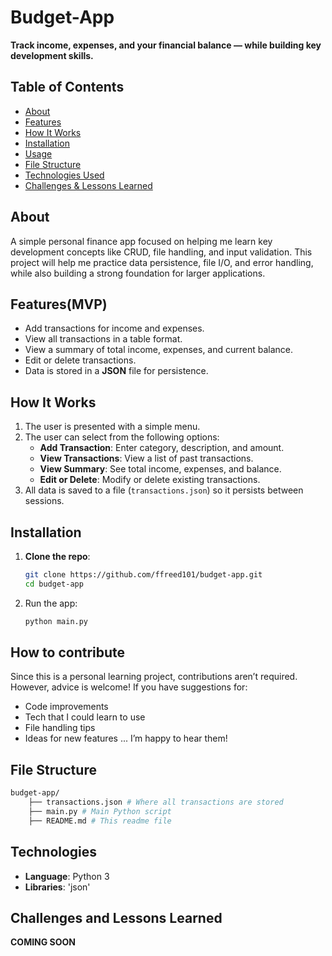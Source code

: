 # Budget-App
 **Track income, expenses, and your financial balance — while building key development skills.**

## Table of Contents
- [About](#about)
- [Features](#features)
- [How It Works](#how-it-works)
- [Installation](#installation)
- [Usage](#usage)
- [File Structure](#file-structure)
- [Technologies Used](#technologies-used)
- [Challenges & Lessons Learned](#challenges-and-lessons-learned)

## About
 A simple personal finance app focused on helping me learn key development concepts like CRUD, file handling, and input validation. This project will help me practice data persistence, file I/O, and error handling, while also building a strong foundation for larger applications.

## Features(MVP)
- Add transactions for income and expenses.
- View all transactions in a table format.
- View a summary of total income, expenses, and current balance.
- Edit or delete transactions.
- Data is stored in a **JSON** file for persistence.

## How It Works
1. The user is presented with a simple menu.
2. The user can select from the following options: 
   - **Add Transaction**: Enter category, description, and amount.
   - **View Transactions**: View a list of past transactions.
   - **View Summary**: See total income, expenses, and balance.
   - **Edit or Delete**: Modify or delete existing transactions.
3. All data is saved to a file (`transactions.json`) so it persists between sessions.

## Installation
1. **Clone the repo**:
   ```bash
   git clone https://github.com/ffreed101/budget-app.git
   cd budget-app
   ```
2. Run the app:
   ```bash
   python main.py
   ```

## How to contribute
Since this is a personal learning project, contributions aren’t required. However, advice is welcome! If you have suggestions for:

 - Code improvements
 - Tech that I could learn to use
 - File handling tips
 - Ideas for new features
 ... I’m happy to hear them!


## File Structure
 ```bash
 budget-app/ 
     ├── transactions.json # Where all transactions are stored 
     ├── main.py # Main Python script 
     ├── README.md # This readme file
 ```
## Technologies
- **Language**: Python 3
- **Libraries**: 'json'

## Challenges and Lessons Learned
 **COMING SOON**